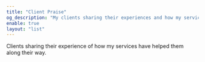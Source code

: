 ```yaml
---
title: "Client Praise"
og_description: "My clients sharing their experiences and how my services have helped them along the way."
enable: true
layout: "list"
---
```

Clients sharing their experience of how my services have helped them along their way.
